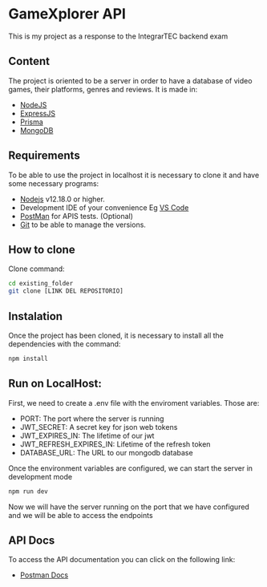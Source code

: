 # GameXplorer API

This is my project as a response to the IntegrarTEC backend exam

## Content

The project is oriented to be a server in order to have a database of video games, their platforms, genres and reviews. It is made in:

- [NodeJS](https://nodejs.org/es/)
- [ExpressJS](https://expressjs.com/es/)
- [Prisma](https://prisma.io)
- [MongoDB](https://www.mongodb.com/)

## Requirements

To be able to use the project in localhost it is necessary to clone it and have some necessary programs:

- [Nodejs](https://nodejs.org/es/download/) v12.18.0 or higher.
- Development IDE of your convenience Eg [VS Code](https://code.visualstudio.com/download)
- [PostMan](https://www.postman.com/downloads/) for APIS tests. (Optional)
- [Git](https://git-scm.com/downloads) to be able to manage the versions.

## How to clone

Clone command:

```bash
cd existing_folder
git clone [LINK DEL REPOSITORIO]

```

## Instalation

Once the project has been cloned, it is necessary to install all the dependencies with the command:

```bash
npm install
```

## Run on LocalHost:

First, we need to create a .env file with the enviroment variables. Those are:

- PORT: The port where the server is running
- JWT_SECRET: A secret key for json web tokens
- JWT_EXPIRES_IN: The lifetime of our jwt
- JWT_REFRESH_EXPIRES_IN: Lifetime of the refresh token
- DATABASE_URL: The URL to our mongodb database

Once the environment variables are configured, we can start the server in development mode

```bash
npm run dev
```

Now we will have the server running on the port that we have configured and we will be able to access the endpoints

## API Docs

To access the API documentation you can click on the following link:

- [Postman Docs](https://documenter.getpostman.com/view/29003769/2s9XxzuYB7)
